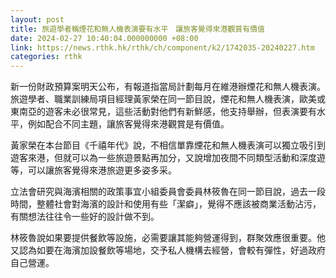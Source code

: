 ```yaml
---
layout: post
title: 旅遊學者稱煙花和無人機表演要有水平　讓旅客覺得來港觀賞有價值
date: 2024-02-27 10:40:04.000000000 +08:00
link: https://news.rthk.hk/rthk/ch/component/k2/1742035-20240227.htm
categories: rthk
---
```


新一份財政預算案明天公布，有報道指當局計劃每月在維港辦煙花和無人機表演。旅遊學者、職業訓練局項目經理黃家榮在同一節目說，煙花和無人機表演，歐美或東南亞的遊客未必很常見，這些活動對他們有新鮮感，他支持舉辦，但表演要有水平，例如配合不同主題，讓旅客覺得來港觀賞是有價值。

黃家榮在本台節目《千禧年代》說，不相信單靠煙花和無人機表演可以獨立吸引到遊客來港，但就可以為一些旅遊景點再加分，又說增加夜間不同類型活動和深度遊等，可以讓旅客覺得來港旅遊更多姿多采。

立法會研究與海濱相關的政策事宜小組委員會委員林筱魯在同一節目說，過去一段時間，整體社會對海濱的設計和使用有些「潔癖」，覺得不應該被商業活動沾污，有關想法往往令一些好的設計做不到。

林筱魯說如果要提供餐飲等設施，必需要讓其能夠營運得到，群聚效應很重要。他又認為如要在海濱加設餐飲等場地，交予私人機構去經營，會較有彈性，好過政府自己營運。
